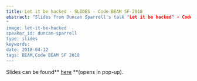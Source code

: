 ```yaml
---
title: Let it be hacked - SLIDES - Code BEAM SF 2018
abstract: "Slides from Duncan Sparrell's talk "Let it be hacked" - Code BEAM SF 2018
"
image: let-it-be-hacked
speaker_id: duncan-sparrell
type: slides
keywords: 
date: 2018-04-12
tags: BEAM,Code BEAM SF 2018
---
```

Slides can be found** <a href="https://prezi.com/view/JKuPRj7Xll75N2ogadZ7" target="_blank">here</a> **(opens in pop-up).
